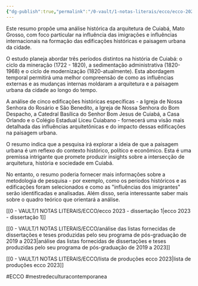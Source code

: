 ```yaml
---
{"dg-publish":true,"permalink":"/0-vault/1-notas-literais/ecco/ecco-2023-dissertacao-2/","tags":["ECCO","mestredeculturacontemporanea"],"dgHomeLink":true,"dgShowLocalGraph":true,"dgShowFileTree":true,"noteIcon":""}
---
```


Este resumo propõe uma análise histórica da arquitetura de Cuiabá, Mato Grosso, com foco particular na influência das imigrações e influências internacionais na formação das edificações históricas e paisagem urbana da cidade.

O estudo planeja abordar três períodos distintos na história de Cuiabá: o ciclo da mineração (1722 - 1820), a sedimentação administrativa (1820-1968) e o ciclo de modernização (1820-atualmente). Esta abordagem temporal permitirá uma melhor compreensão de como as influências externas e as mudanças internas moldaram a arquitetura e a paisagem urbana da cidade ao longo do tempo.

A análise de cinco edificações históricas específicas - a Igreja de Nossa Senhora do Rosário e São Benedito, a Igreja de Nossa Senhora do Bom Despacho, a Catedral Basílica do Senhor Bom Jesus de Cuiabá, a Casa Orlando e o Colégio Estadual Liceu Cuiabano - fornecerá uma visão mais detalhada das influências arquitetônicas e do impacto dessas edificações na paisagem urbana.

O resumo indica que a pesquisa irá explorar a ideia de que a paisagem urbana é um reflexo do contexto histórico, político e econômico. Esta é uma premissa intrigante que promete produzir insights sobre a intersecção de arquitetura, história e sociedade em Cuiabá.

No entanto, o resumo poderia fornecer mais informações sobre a metodologia de pesquisa - por exemplo, como os períodos históricos e as edificações foram selecionados e como as "influências dos imigrantes" serão identificadas e analisadas. Além disso, seria interessante saber mais sobre o quadro teórico que orientará a análise.

[[0 - VAULT/1 NOTAS LITERAIS/ECCO/ecco 2023 - dissertação 1\|ecco 2023 - dissertação 1]]

[[0 - VAULT/1 NOTAS LITERAIS/ECCO/análise das listas fornecidas de dissertações e teses produzidas pelo seu programa de pós-graduação de 2019 a 2023\|análise das listas fornecidas de dissertações e teses produzidas pelo seu programa de pós-graduação de 2019 a 2023]]

[[0 - VAULT/1 NOTAS LITERAIS/ECCO/lista de produções ecco 2023\|lista de produções ecco 2023]]

#ECCO #mestredeculturacontemporanea 